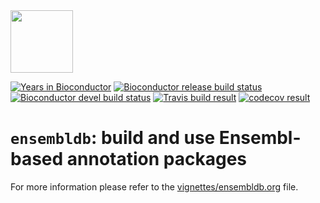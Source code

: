 
<img src="https://github.com/jotsetung/BioC-stickers/blob/master/ensembldb/ensembldb.png" height="100">

[![Years in Bioconductor](http://www.bioconductor.org/shields/years-in-bioc/ensembldb.svg)](http://www.bioconductor.org/packages/release/bioc/html/ensembldb.html)
[![Bioconductor release build status](http://www.bioconductor.org/shields/build/release/bioc/ensembldb.svg)](http://www.bioconductor.org/packages/release/bioc/html/ensembldb.html)
[![Bioconductor devel build status](http://www.bioconductor.org/shields/build/devel/bioc/ensembldb.svg)](http://www.bioconductor.org/checkResults/deve/bioc-LATEST/ensembldb)
[![Travis build result](https://travis-ci.org/jotsetung/ensembldb.svg?branch=master)](https://travis-ci.org/jotsetung/ensembldb)
[![codecov result](https://codecov.io/github/jotsetung/ensembldb/coverage.svg?branch=master)](https://codecov.io/github/jotsetung/ensembldb?branch=master)


# `ensembldb`: build and use Ensembl-based annotation packages

For more information please refer to
the [vignettes/ensembldb.org](vignettes/ensembldb.org) file.


